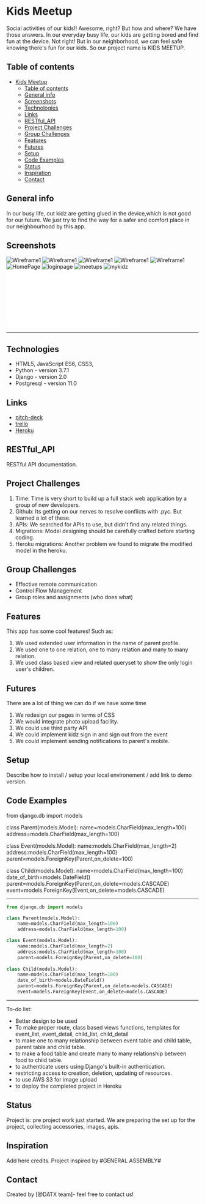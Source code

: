# Kids Meetup

Social activities of our kids!! Awesome, right? But how and where? We have those answers. In our everyday busy life, our kids are getting bored and find fun at the device. Not right! But in our neighborhood, we can feel safe knowing there's fun for our kids. So our project name is KIDS MEETUP. 

## Table of contents
- [Kids Meetup](#kids-meetup)
  - [Table of contents](#table-of-contents)
  - [General info](#general-info)
  - [Screenshots](#screenshots)
  - [Technologies](#technologies)
  - [Links](#links)
  - [RESTful_API](#restfulapi)
  - [Project Challenges](#project-challenges)
  - [Group Challenges](#group-challenges)
  - [Features](#features)
  - [Futures](#futures)
  - [Setup](#setup)
  - [Code Examples](#code-examples)
  - [Status](#status)
  - [Inspiration](#inspiration)
  - [Contact](#contact)

## General info
In our busy life, out kidz are getting glued in the device,which is not good for our future. We just try to find the way for a safer and comfort place in our neighbourhood by this app.

## Screenshots
![Wireframe1](./img/wireframe1.png)
![Wireframe1](./img/wireframe2.png)
![Wireframe1](./img/wireframe3.png)
![Wireframe1](./img/wireframe4.png)
![Wireframe1](./img/wireframe5.png)
![HomePage](./img/homepage.png)
![loginpage](./img/loginpage.png)
![meetups](./img/Meetups.png)
![mykidz](./img/mykidz.png)
![ERD](./img/ERD.pdf)

<hr>

## Technologies
* HTML5, JavaScript ES6, CSS3, 
* Python - version 3.7.1
* Django - version 2.0
* Postgresql - version 11.0

## Links

* [pitch-deck](https://github.com/fagleyali/kidsmeetup)
* [trello](https://trello.com/b/uNiUV3Hu)
* [Heroku](https://kidsmeetupdatx.herokuapp.com)

## RESTful_API

RESTful API documentation.

## Project Challenges
1. Time: Time is very short to build up a full stack web application by a group of new developers. 
2. Github: Its getting on our nerves to resolve conflicts with .pyc. But learned a lot of these. 
3. APIs: We searched for APIs to use, but didn't find any related things.
4. Migrations: Model designing should be carefully crafted before starting coding.
5. Heroku migrations: Another problem we found to migrate the modified model in the heroku. 

## Group Challenges
* Effective remote communication
* Control Flow Management
* Group roles and assignments (who does what)

## Features
This app has some cool features! Such as:
1. We used extended user information in the name of parent profile. 
2. We used one to one relation, one to many relation and many to many relation.
3. We used class based view and related queryset to show the only login user's children.

## Futures
There are a lot of thing we can do if we have some time
1. We redesign our pages in terms of CSS
2. We would integrate photo upload facility. 
3. We could use third party API
4. We could implement kidz sign in and sign out from the event
5. We could implement sending notifications to parent's mobile.

## Setup
Describe how to install / setup your local environement / add link to demo version.

## Code Examples
from django.db import models

class Parent(models.Model):
    name=models.CharField(max_length=100)
    address=models.CharField(max_length=100)

class Event(models.Model):
    name:models.CharField(max_length=2)
    address:models.CharField(max_length=100)
    parent=models.ForeignKey(Parent,on_delete=100)
    
class Child(models.Model):
    name=models.CharField(max_length=100)
    date_of_birth=models.DateField()
    parent=models.ForeignKey(Parent,on_delete=models.CASCADE)
    event=models.ForeignKey(Event,on_delete=models.CASCADE)

<hr>

```py
from django.db import models

class Parent(models.Model):
    name=models.CharField(max_length=100)
    address=models.CharField(max_length=100)

class Event(models.Model):
    name:models.CharField(max_length=2)
    address:models.CharField(max_length=100)
    parent=models.ForeignKey(Parent,on_delete=100)
    
class Child(models.Model):
    name=models.CharField(max_length=100)
    date_of_birth=models.DateField()
    parent=models.ForeignKey(Parent,on_delete=models.CASCADE)
    event=models.ForeignKey(Event,on_delete=models.CASCADE)
```

<hr>


To-do list:
* Better design to be used
* To make proper route, class based views functions, templates for event_list, event_detail, child_list, child_detail
* to make one to many relationship between event table and child table, parent table and child table. 
* to make a food table and create many to many relationship between food to child table.
* to authenticate users using Django's built-in authentication. 
* restricting access to creation, deletion, updating of resources.
* to use AWS S3 for image upload
* to deploy the completed project in Heroku

## Status
Project is: pre project work just started. We are preparing the set up for the project, collecting accessories, images, apis. 

## Inspiration
Add here credits. Project inspired by #GENERAL ASSEMBLY#

## Contact
Created by [@DATX team]- feel free to contact us!